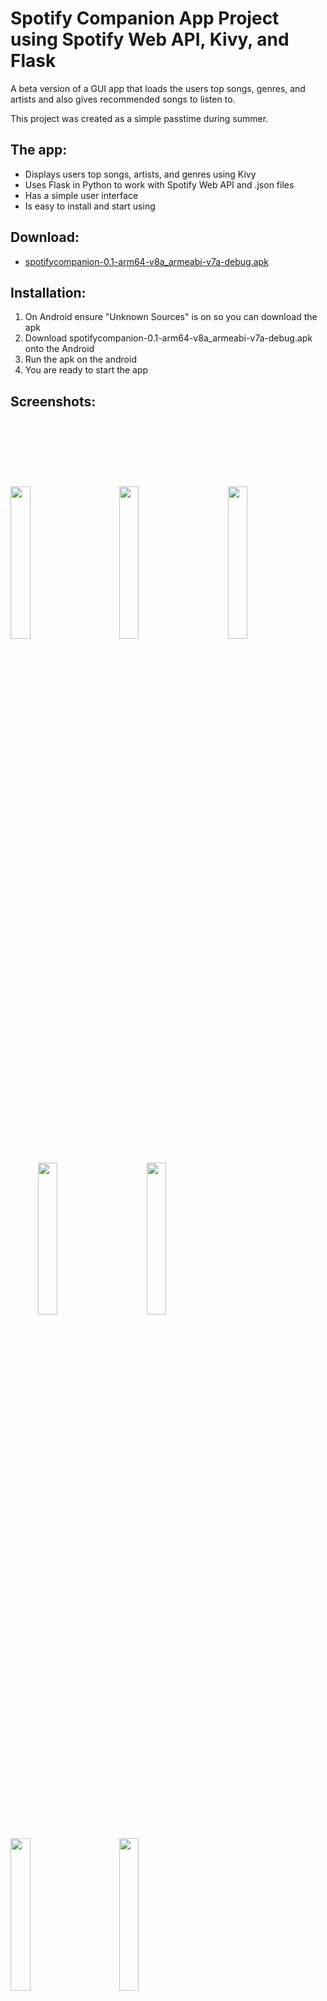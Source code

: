 # Spotify Companion App Project using Spotify Web API, Kivy, and Flask

A beta version of a GUI app that loads the users top songs, genres, and artists and also gives recommended songs to listen to.

This project was created as a simple passtime during summer.
## The app:
* Displays users top songs, artists, and genres using Kivy
* Uses Flask in Python to work with Spotify Web API and .json files
* Has a simple user interface
* Is easy to install and start using

## Download:
* [spotifycompanion-0.1-arm64-v8a_armeabi-v7a-debug.apk](https://github.com/Zirconwing/Spotify-Companion-App/blob/main/build/bin/spotifycompanion-0.1-arm64-v8a_armeabi-v7a-debug.apk)

## Installation:
1. On Android ensure "Unknown Sources" is on so you can download the apk
2. Download spotifycompanion-0.1-arm64-v8a_armeabi-v7a-debug.apk onto the Android
3. Run the apk on the android
4. You are ready to start the app

## Screenshots:
<img src = https://github.com/user-attachments/assets/650d1746-ac50-49c4-8406-67a7d72857da width = 25% height = 25%> <img height="350" hspace="20"/> <img src = https://github.com/user-attachments/assets/c803a013-1d78-4f3d-9325-56da1b7cb87c width = 25% height = 25%> <img height="350" hspace="20"/> <img src = https://github.com/user-attachments/assets/2823df2f-078e-47c7-80d2-3f016d8125c6 width = 25% height = 25%> <img height="350" hspace="20"/> <img src = https://github.com/user-attachments/assets/d010e3e0-1525-462f-9991-84c0f07fbe88 width = 25% height = 25%> <img height="350" hspace="20"/> <img src = https://github.com/user-attachments/assets/f96cac58-6ccb-4a3c-a08b-7fe74aef001e width = 25% height = 25%> <img height="350" hspace="20"/> <img src = https://github.com/user-attachments/assets/594c1ef4-3268-4c64-a4f6-ed7818f74148 width = 25% height = 25%> <img height="350" hspace="20"/> <img src = https://github.com/user-attachments/assets/dad59132-92f1-4fd5-8d3a-53b649a10ac0 width = 25% height = 25%>

